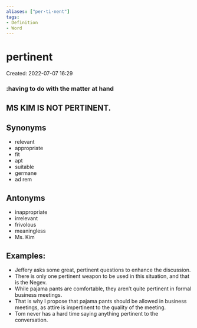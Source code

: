 ```yaml
---
aliases: ["per·ti·nent"]
tags:
- Definition 
- Word
---
```

# pertinent
Created: 2022-07-07 16:29  

### :having to do with the matter at hand

## MS KIM IS NOT PERTINENT.

## Synonyms 
- relevant 
- appropriate 
- fit
- apt
- suitable 
- germane
- ad rem 

## Antonyms 
- inappropriate 
- irrelevant 
- frivolous 
- meaningless 
- Ms. Kim 

## Examples: 
- Jeffery asks some great, pertinent questions to enhance the discussion. 
- There is only one pertinent weapon to be used in this situation, and that is the Negev. 
- While pajama pants are comfortable, they aren’t quite pertinent in formal business meetings. 
- That is why I propose that pajama pants should be allowed in business meetings, as attire is impertinent to the quality of the meeting. 
- Tom never has a hard time saying anything pertinent to the conversation. 